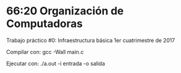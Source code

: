 # 66:20 Organización de Computadoras
Trabajo práctico #0: Infraestructura básica
1er cuatrimestre de 2017

Compilar con:
gcc -Wall main.c

Ejecutar con:
./a.out -i entrada -o salida
